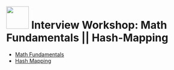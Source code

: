 # <img src="https://cloud.githubusercontent.com/assets/7833470/10899314/63829980-8188-11e5-8cdd-4ded5bcb6e36.png" height="60"> Interview Workshop: Math Fundamentals || Hash-Mapping

* [Math Fundamentals](math-fundamentals.md)
* [Hash Mapping](hash-mapping.md)
